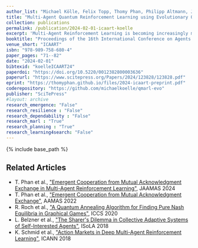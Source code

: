 ```yaml
---
author_list: "Michael Kölle, Felix Topp, Thomy Phan, Philipp Altmann, Jonas Nüßlein, Claudia Linnhoff-Popien"
title: "Multi-Agent Quantum Reinforcement Learning using Evolutionary Optimization"
collection: publications
permalink: /publication/2024-02-01-icaart-koelle
excerpt: 'Multi-Agent Reinforcement Learning is becoming increasingly more important in times of autonomous driving and other smart industrial applications. Simultaneously a promising new approach to Reinforcement Learning arises using the inherent properties of quantum mechanics, reducing the trainable parameters of a model significantly. However, gradient-based Multi-Agent Quantum Reinforcement Learning methods often have to struggle with barren plateaus, holding them back from matching the performance of classical approaches. We build upon an existing approach for gradient free Quantum Reinforcement Learning and propose three genetic variations with Variational Quantum Circuits for Multi-Agent Reinforcement Learning using evolutionary optimization. We evaluate our genetic variations in the Coin Game environment and also compare them to classical approaches. We showed that our Variational Quantum Circuit approaches perform significantly better compared to a neural network with a similar amount of trainable parameters. Compared to the larger neural network, our approaches archive similar results using 97.88% less parameters.'
booktitle: "Proceedings of the 16th International Conference on Agents and Artificial Intelligence"
venue_short: "ICAART"
isbn: "978-989-758-680-4"
paper_pages: "71--82"
date: "2024-02-01"
bibtexid: "koelleICAART24"
paperdoi: "https://doi.org/10.5220/0012382800003636"
paperurl: "https://www.scitepress.org/Papers/2024/123828/123828.pdf"
eprint: "https://thomyphan.github.io/files/2024-icaart-preprint.pdf"
coderepository: "https://github.com/michaelkoelle/qmarl-evo"
publisher: "SciTePress"
#layout: archive
research_emergence: "False"
research_resilience : "False"
research_dependability : "False"
research_marl : "True"
research_planning : "True"
research_learning4search: "False"
---
```


{% include base_path %}

## Related Articles
- T. Phan et al., ["Emergent Cooperation from Mutual Acknowledgment Exchange in Multi-Agent Reinforcement Learning"](https://thomyphan.github.io/publication/2024-07-01-jaamas-phan), JAAMAS 2024
- T. Phan et al., ["Emergent Cooperation from Mutual Acknowledgment Exchange"](https://thomyphan.github.io/publication/2022-05-01-aamas-phan), AAMAS 2022
- R. Roch et al., ["A Quantum Annealing Algorithm for Finding Pure Nash Equilibria in Graphical Games"](https://thomyphan.github.io/publication/2020-08-01-iccs-roch), ICCS 2020
- L. Belzner et al., ["The Sharer's Dilemma in Collective Adaptive Systems of Self-Interested Agents"](https://thomyphan.github.io/publication/2018-11-01-isola-belzner), ISoLA 2018
- K. Schmid et al., ["Action Markets in Deep Multi-Agent Reinforcement Learning"](https://thomyphan.github.io/publication/2018-08-01-icann-schmid), ICANN 2018